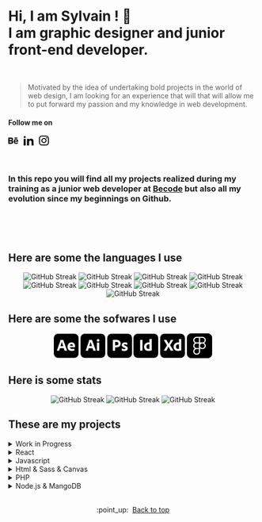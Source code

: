 # Hi, I am Sylvain ! :vulcan_salute:<br>I am graphic designer and junior front-end developer.
<br>

> Motivated by the idea of undertaking bold projects in the world of web
> design, I am looking for an experience that will that will allow me to
> put forward my passion and my knowledge in web development.


#### Follow me on
<p align="left">
 <a target="_blank" href="https://www.behance.net/Valvassori"><img height="20px" src="./icons/behance.svg" alt="icon figma"></a>&ensp;
 <a target="_blank" href="https://www.linkedin.com/in/sylvain-valvassori/"><img height="20px" src="./icons/linkedin.svg" alt="icon figma"></a>&ensp;
 <a target="_blank" href="https://www.instagram.com/valvasyl/"><img height="20px" src="./icons/instagram.svg" alt="icon figma"></a>
</p>

<br>

### In this repo you will find all my projects realized during my training as a junior web developer at [Becode](https://becode.org/) but also all my evolution since my beginnings on Github.
<br>
<br>

<br>

## Here are some the languages I use 

<p align="center">
 <img  src="https://img.shields.io/badge/JavaScript-black?style=for-the-badge&logo=javascript&logoColor=white" alt="GitHub Streak">
 <img  src="https://img.shields.io/badge/HTML5-black?style=for-the-badge&logo=html5&logoColor=white" alt="GitHub Streak">
 <img  src="https://img.shields.io/badge/CSS3-black?style=for-the-badge&logo=css3&logoColor=white" alt="GitHub Streak">
 <img  src="https://img.shields.io/badge/Sass-black?style=for-the-badge&logo=sass&logoColor=white" alt="GitHub Streak">
 <img  src="https://img.shields.io/badge/React-black?style=for-the-badge&logo=react&logoColor=white" alt="GitHub Streak">
 <img src="https://img.shields.io/badge/Node.js-black?style=for-the-badge&logo=node.js&logoColor=white" alt="GitHub Streak">
 <img src="https://img.shields.io/badge/PHP-black?style=for-the-badge&logo=php&logoColor=white" alt="GitHub Streak">
 <img src="https://img.shields.io/badge/MongoDB-black?style=for-the-badge&logo=mongodb&logoColor=white" alt="GitHub Streak">
 <img src="https://img.shields.io/badge/MySQL-black?style=for-the-badge&logo=mysql&logoColor=white" alt="GitHub Streak">
</p>

## Here are some the sofwares I use 

<p align="center">
 <img height="50px" src="./icons/after-effects.png" alt="icon adobe">
 <img height="50px" src="./icons/illustrator.png" alt="icon adobe">
 <img height="50px" src="./icons/photoshop.png" alt="icon adobe">
 <img height="50px" src="./icons/indesign.png" alt="icon adobe">
 <img height="50px" src="./icons/xd.png" alt="icon adobe">
 <img height="50px" src="./icons/figma.png" alt="icon figma">
</p>

## Here is some stats

<p align="center">
<img height="150px" src="https://github-readme-stats.vercel.app/api?username=Sylvain-Valvassori&show_icons=true&theme=react" alt="GitHub Streak">
<img height="150px" src="https://github-readme-stats.vercel.app/api/top-langs/?username=Sylvain-Valvassori&layout=compact&theme=react" alt="GitHub Streak">
<img height="200px" src="https://github-readme-streak-stats.herokuapp.com?user=Sylvain-Valvassori&theme=react&hide_border=true&ring=FFFFFF" alt="GitHub Streak">
</p>


## These are my projects
<details><summary>Work in Progress</summary>
    <p>
        <table align="center">
            <tr align="center">
                <th width="400px"> Name </th>
                <th width="400px"> Link </th>
                <th width="400px"> Last release </th>
            </tr>
            <tr align="center">
                <td>🔥 Colibris</td>
                <td>
                    <a href="https://github.com/Sylvain-Valvassori/colibris">Repo</a> /
                    <a href="https://sylvain-valvassori.github.io/colibris/">Site</a>
                </td>
                <td>11/05/2022</td>
            </tr>
        </table>
    </p>
</details> 
<details><summary>React</summary>
    <p>
        <table align="center">
            <tr align="center">
                <th width="400px"> Name </th>
                <th width="400px"> Link </th>
                <th width="400px"> Last release </th>
            </tr>
            <tr align="center">
                <td>🔥 Shopping list make in react Nattive</td>
                <td>
                    <a href="https://github.com/AlineBsr/ws-react-native">Repo</a>
                </td>
                <td>08/03/2022</td>
            </tr>
         <tr align="center">
                <td>🔥 React movie (In progress)</td>
                <td>
                    <a href="https://github.com/Sylvain-Valvassori/react-movie">Repo</a> /
                    <a href="https://sylvain-valvassori.github.io/react-movie/">Site</a>
                </td>
                <td>25/01/2022</td>
            </tr>
         <tr align="center">
                <td>🔥 Woodstock</td>
                <td>
                    <a href="https://github.com/Sylvain-Valvassori/woodstock">Repo</a> /
                    <a href="https://sylvain-valvassori.github.io/woodstock/">Site</a>
                </td>
                <td>13/01/2022</td>
            </tr>
        </table>
    </p>
</details>
<details><summary>Javascript</summary>
    <p>
        <table align="center">
            <tr align="center">
                <th width="400px"> Name </th>
                <th width="400px"> Link </th>
                <th width="400px"> Last release </th>
            </tr>
            <tr align="center">
                <td> Quote Random</td>
                <td>
                    <a href="https://github.com/Sylvain-Valvassori/Quote-random">Repo</a> /
                    <a href="https://sylvain-valvassori.github.io/Quote-random/">Site</a>
                </td>
                <td>13/01/2022</td>
            </tr>
        </table>
    </p>
</details>
<details><summary>Html & Sass & Canvas</summary>
<p>
   <table align="center">
       <tr align="center">
           <th width="400px"> Name </th>
           <th width="400px"> Link </th>
           <th width="400px"> Last release </th>
       </tr>
       <tr align="center">
           <td>🔥 Ghost clicker</td>
           <td>
               <a href="https://github.com/WilliamLoey/Cookie-Clicker">Repo</a> /
               <a href="https://williamloey.github.io/Cookie-Clicker/">Site</a>
           </td>
           <td>20/10/2021</td>
       </tr>
       <tr align="center">
           <td> Pew Pew</td>
           <td>
               <a href="https://github.com/Sylvain-Valvassori/Pew-Pew">Repo</a> /
               <a href="https://sylvain-valvassori.github.io/Pew-Pew/">Site</a>
           </td>
           <td>15/10/2021</td>
       </tr>
       <tr align="center">
           <td> Hangman</td>
           <td>
               <a href="https://github.com/Sylvain-Valvassori/Hangman">Repo</a> /
               <a href="https://sylvain-valvassori.github.io/Hangman/">Site</a>
           </td>
           <td>01/10/2021</td>
       </tr>
       <tr align="center">
           <td> Bounce balls</td>
           <td>
               <a href="https://github.com/Sylvain-Valvassori/Bounce-Balls">Repo</a> /
               <a href="https://sylvain-valvassori.github.io/Bounce-Balls/">Site</a>
           </td>
           <td>02/09/2021</td>
       </tr>
       <tr align="center">
           <td> Star Wars</td>
           <td>
               <a href="https://github.com/Sylvain-Valvassori/Star-Wars-crawl">Repo</a> /
               <a href="https://sylvain-valvassori.github.io/Star-Wars-crawl/">Site</a>
           </td>
           <td>08/09/2021</td>
       </tr>
       <tr align="center">
           <td> Sass Card</td>
           <td>
               <a href="https://github.com/Sylvain-Valvassori/Sass-Card">Repo</a> /
               <a href="https://sylvain-valvassori.github.io/Sass-Card/">Site</a>
           </td>
           <td>03/09/2021</td>
       </tr>
       <tr align="center">
           <td> Play Sass</td>
           <td>
               <a href="https://github.com/Sylvain-Valvassori/Play-Sass">Repo</a> /
               <a href="https://sylvain-valvassori.github.io/Play-Sass/">Site</a>
           </td>
           <td>02/09/2021</td>
       </tr>
       <tr align="center">
           <td> My resume with css grid</td>
           <td>
               <a href="https://github.com/Sylvain-Valvassori/My-CV">Repo</a> /
               <a href="https://sylvain-valvassori.github.io/My-CV/">Site</a>
           </td>
           <td>01/09/2021</td>
       </tr>
       <tr align="center">
           <td>🔥 Active collab clone</td>
           <td>
               <a href="https://github.com/Sylvain-Valvassori/Active-collab-clone">Repo</a> /
               <a href="https://sylvain-valvassori.github.io/Active-collab-clone/">Site</a>
           </td>
           <td>28/08/2021</td>
       </tr>
   </table>
</p>
</details>
<details><summary>PHP</summary>
    <p>
        <table align="center">
            <tr align="center">
                <th width="400px"> Name </th>
                <th width="400px"> Link </th>
                <th width="400px"> Last release </th>
            </tr>
            <tr align="center">
                <td>🔥 Cogip</td>
                <td>
                    <a href="https://github.com/Sylvain-Valvassori/Cogip">Repo</a> /
                    <a href="#">Site</a>
                </td>
                <td>10/12/2021</td>
            </tr>
            <tr align="center">
                <td> Challenge Form</td>
                <td>
                    <a href="https://github.com/Sylvain-Valvassori/Challenge-Form">Repo</a> /
                    <a href="#">Site</a>
                </td>
                <td>19/11/2021</td>
            </tr>
        </table>
    </p>
</details>
<details><summary>Node.js & MangoDB</summary>
    <p>
        <table align="center">
            <tr align="center">
                <th width="400px"> Name </th>
                <th width="400px"> Link </th>
                <th width="400px"> Last release </th>
            </tr>
            <tr align="center">
                <td>🔥 Chat room</td>
                <td>
                    <a href="https://github.com/SalukiMakingCode/chat-Node">Repo</a> /
                    <a href="#">Site</a>
                </td>
                <td>24/12/2021</td>
            </tr>
        </table>
    </p>
</details>
 
<br>


 
<p align="center">:point_up:&nbsp; <a href="#top">Back to top</a></p>
